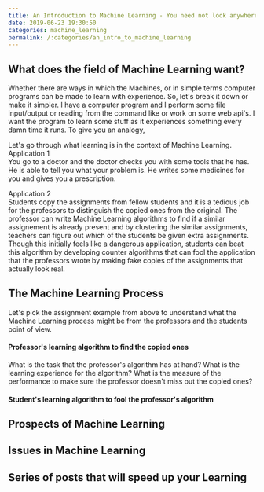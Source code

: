 ```yaml
---
title: An Introduction to Machine Learning - You need not look anywhere else to understand what ML is!
date: 2019-06-23 19:30:50
categories: machine_learning
permalink: /:categories/an_intro_to_machine_learning
---
```


## What does the field of Machine Learning want?
Whether there are ways in which the Machines, or in simple terms computer programs can be made to learn with experience.
So, let's break it down or make it simpler.
I have a computer program and I perform some file input/output or reading from the command like or work on some web api's. I want the program to learn some stuff as it experiences something every damn time it runs.
To give you an analogy, <replace with an example here>

Let's go through what learning is in the context of Machine Learning. <br>
Application 1 <br>
You go to a doctor and the doctor checks you with some tools that he has. He is able to tell you what your problem is. He writes some medicines for you and gives you a prescription.

Application 2 <br>
Students copy the assignments from fellow students and it is a tedious job for the professors to distinguish the copied ones from the original. The professor can write Machine Learning algorithms to find if a similar assignement is already present and by clustering the similar assignments, teachers can figure out which of the students be given extra assignments. Though this initially feels like a dangerous application, students can beat this algorithm by developing counter algorithms that can fool the application that the professors wrote by making fake copies of the assignments that actually look real.

## The Machine Learning Process
Let's pick the assignment example from above to understand what the Machine Learning process might be from the professors and the students point of view.

#### Professor's learning algorithm to find the copied ones
What is the task that the professor's algorithm has at hand?
What is the learning experience for the algorithm?
What is the measure of the performance to make sure the professor doesn't miss out the copied ones?

#### Student's learning algorithm to fool the professor's algorithm

## Prospects of Machine Learning
## Issues in Machine Learning
## Series of posts that will speed up your Learning
